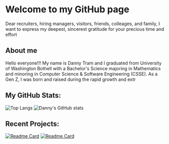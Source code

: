 # Welcome to my GitHub page
Dear recruiters, hiring managers, visitors, friends, colleages, and family, 
I want to express my deepest, sincerest gratitude for your precious time and effort 

## About me
Hello everyone!!! My name is Danny Tram and I graduated from University of Washington Bothell with a Bachelor's Science majoring in Mathematics and minoring in Computer Science & Software Engineering (CSSE). As a Gen Z, I was born and raised during the rapid growth and extr

## 

## My GitHub Stats:
![Top Langs](https://github-readme-stats.vercel.app/api/top-langs/?username=tramnhatquang&layout=compact)
![Danny's GitHub stats](https://github-readme-stats.vercel.app/api?username=tramnhatquang&show_icons=true&theme=synthwave&include_all_commits=true&count_private=true)
<br />





## Recent Projects:
[![Readme Card](https://github-readme-stats.vercel.app/api/pin/?username=tramnhatquang&repo=GuessingGameProject&show_owner=true)](https://github.com/tramnhatquang/GuessingGameProject)
[![Readme Card](https://github-readme-stats.vercel.app/api/pin/?username=tramnhatquang&repo=RockPaperScissorsGame&show_owner=true)](https://github.com/tramnhatquang/RockPaperScissorsGame)

